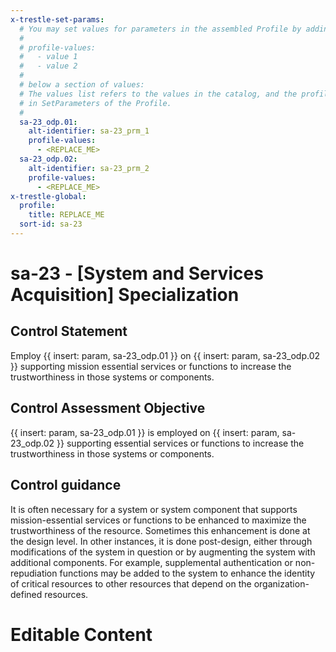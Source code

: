 ```yaml
---
x-trestle-set-params:
  # You may set values for parameters in the assembled Profile by adding
  #
  # profile-values:
  #   - value 1
  #   - value 2
  #
  # below a section of values:
  # The values list refers to the values in the catalog, and the profile-values represent values
  # in SetParameters of the Profile.
  #
  sa-23_odp.01:
    alt-identifier: sa-23_prm_1
    profile-values:
      - <REPLACE_ME>
  sa-23_odp.02:
    alt-identifier: sa-23_prm_2
    profile-values:
      - <REPLACE_ME>
x-trestle-global:
  profile:
    title: REPLACE_ME
  sort-id: sa-23
---
```


# sa-23 - \[System and Services Acquisition\] Specialization

## Control Statement

Employ {{ insert: param, sa-23_odp.01 }} on {{ insert: param, sa-23_odp.02 }} supporting mission essential services or functions to increase the trustworthiness in those systems or components.

## Control Assessment Objective

{{ insert: param, sa-23_odp.01 }} is employed on {{ insert: param, sa-23_odp.02 }} supporting essential services or functions to increase the trustworthiness in those systems or components.

## Control guidance

It is often necessary for a system or system component that supports mission-essential services or functions to be enhanced to maximize the trustworthiness of the resource. Sometimes this enhancement is done at the design level. In other instances, it is done post-design, either through modifications of the system in question or by augmenting the system with additional components. For example, supplemental authentication or non-repudiation functions may be added to the system to enhance the identity of critical resources to other resources that depend on the organization-defined resources.

# Editable Content

<!-- Make additions and edits below -->
<!-- The above represents the contents of the control as received by the profile, prior to additions. -->
<!-- If the profile makes additions to the control, they will appear below. -->
<!-- The above markdown may not be edited but you may edit the content below, and/or introduce new additions to be made by the profile. -->
<!-- If there is a yaml header at the top, parameter values may be edited. Use --set-parameters to incorporate the changes during assembly. -->
<!-- The content here will then replace what is in the profile for this control, after running profile-assemble. -->
<!-- The current profile has no added parts for this control, but you may add new ones here. -->
<!-- Each addition must have a heading either of the form ## Control my_addition_name -->
<!-- or ## Part a. (where the a. refers to one of the control statement labels.) -->
<!-- "## Control" parts are new parts added after the statement part. -->
<!-- "## Part" parts are new parts added into the top-level statement part with that label. -->
<!-- Subparts may be added with nested hash levels of the form ### My Subpart Name -->
<!-- underneath the parent ## Control or ## Part being added -->
<!-- See https://ibm.github.io/compliance-trestle/tutorials/ssp_profile_catalog_authoring/ssp_profile_catalog_authoring for guidance. -->
